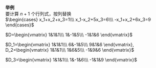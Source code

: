 **举例**    
要计算 $n+1$ 个行列式，按列替换    
 $\begin{cases}    
x_1+x_2+x_3=1\\\     
x_1-x_2+5x_3=6\\\     
-x_1+x_2+6x_3=9    
\end{cases}$     
    
 $D=\begin{vmatrix}    
1&1&1\\\     
1&-1&5\\\     
-1&1&6    
\end{vmatrix}$     
    
 $D_1=\begin{vmatrix}    
1&1&1\\\     
6&-1&5\\\     
9&1&6    
\end{vmatrix},    
D_2=\begin{vmatrix}    
1&1&1\\\     
1&6&5\\\     
-1&9&6    
\end{vmatrix}$     
    
 $D_3=\begin{vmatrix}    
1&1&1\\\     
1&-1&6\\\     
-1&1&9    
\end{vmatrix}$     
